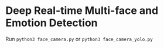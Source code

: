 # Deep Real-time Multi-face and Emotion Detection

Run `python3 face_camera.py` or `python3 face_camera_yolo.py`
